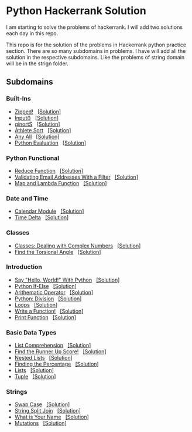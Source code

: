 # Python Hackerrank Solution
I am starting to solve the problems of hackerrank. I will add two solutions each day in this repo.

This repo is for the solution of the problems in Hackerrank python practice section. There are so many subdomains in problems. I have will add all the solution in the respective subdomains. Like the problems of string domain will be in the strign folder.

## Subdomains

### Built-Ins
- [Zipped!](https://www.hackerrank.com/challenges/zipped/problem)&nbsp;&nbsp;&nbsp;[[Solution]](https://github.com/Mohitbishukarma/Hackerrank-Python-Solution-/blob/main/Built-Ins/zipped.py)
- [Input()](https://www.hackerrank.com/challenges/input/problem)&nbsp;&nbsp;&nbsp;[[Solution]](https://github.com/Mohitbishukarma/Hackerrank-Python-Solution-/blob/main/Built-Ins/input_f.py)
- [ginortS](https://www.hackerrank.com/challenges/ginorts/problem)&nbsp;&nbsp;&nbsp;[[Solution]](https://github.com/Mohitbishukarma/Hackerrank-Python-Solution-/blob/main/Built-Ins/ginortS.py)
- [Athlete Sort](https://www.hackerrank.com/challenges/python-sort-sort/problem)&nbsp;&nbsp;&nbsp;[[Solution]](https://github.com/Mohitbishukarma/Hackerrank-Python-Solution-/blob/main/Built-Ins/athlete_sort.py)
- [Any All](https://www.hackerrank.com/challenges/any-or-all)&nbsp;&nbsp;&nbsp;[[Solution]](https://github.com/Mohitbishukarma/Hackerrank-Python-Solution-/blob/main/Built-Ins/any_all.py)
- [Python Evaluation](https://www.hackerrank.com/challenges/python-eval?isFullScreen=true)&nbsp;&nbsp;&nbsp;[[Solution]](https://github.com/Mohitbishukarma/Hackerrank-Python-Solution-/blob/main/Built-Ins/python_evalution.py)

### Python Functional
- [Reduce Function](https://www.hackerrank.com/challenges/reduce-function?isFullScreen=true)&nbsp;&nbsp;&nbsp;[[Solution]](https://github.com/Mohitbishukarma/Hackerrank-Python-Solution-/blob/main/Python%20Functional/reduce_function.py)
- [Validating Email Addresses With a Filter](https://www.hackerrank.com/challenges/validate-list-of-email-address-with-filter?isFullScreen=true)&nbsp;&nbsp;&nbsp;[[Solution]](https://github.com/Mohitbishukarma/Hackerrank-Python-Solution-/blob/main/Python%20Functional/validating_email_address_with_filter.py)
- [Map and Lambda Function](https://www.hackerrank.com/challenges/map-and-lambda-expression/problem)&nbsp;&nbsp;&nbsp;[[Solution]](https://github.com/Mohitbishukarma/Hackerrank-Python-Solution-/blob/main/Python%20Functional/map_and_lambda_function.py)

### Date and Time
- [Calendar Module](https://www.hackerrank.com/challenges/calendar-module/problem)&nbsp;&nbsp;&nbsp;[[Solution]](https://github.com/Mohitbishukarma/Hackerrank-Python-Solution-/blob/main/Date%20and%20Time/calendar_module.py)
- [Time Delta](https://www.hackerrank.com/challenges/python-time-delta?isFullScreen=true)&nbsp;&nbsp;&nbsp;[[Solution]](https://github.com/Mohitbishukarma/Hackerrank-Python-Solution-/blob/main/Date%20and%20Time/time_delta.py)

### Classes
- [Classes: Dealing with Complex Numbers](https://www.hackerrank.com/challenges/class-1-dealing-with-complex-numbers/problem)&nbsp;&nbsp;&nbsp;[[Solution]](https://github.com/Mohitbishukarma/Hackerrank-Python-Solution-/blob/main/Classes/dealing_with_complex_numbers.py)
- [Find the Torsional Angle](https://www.hackerrank.com/challenges/class-2-find-the-torsional-angle/problem)&nbsp;&nbsp;&nbsp;[[Solution]](https://github.com/Mohitbishukarma/Hackerrank-Python-Solution-/blob/main/Classes/find_the_torsional_angle.py)

### Introduction
- [Say "Hello, World!" With Python](https://www.hackerrank.com/challenges/py-hello-world?isFullScreen=true)&nbsp;&nbsp;&nbsp;[[Solution]](https://github.com/Mohitbishukarma/Hackerrank-Python-Solution-/blob/main/Introduction/say_hello_world%20_with_python.py)
- [Python If-Else](https://www.hackerrank.com/challenges/py-if-else/problem?isFullScreen=true)&nbsp;&nbsp;&nbsp;[[Solution]](https://github.com/Mohitbishukarma/Hackerrank-Python-Solution-/blob/main/Introduction/python_if_else.py)
- [Arithematic Operator](https://www.hackerrank.com/challenges/python-arithmetic-operators/problem)&nbsp;&nbsp;&nbsp;[[Solution]](https://github.com/Mohitbishukarma/Hackerrank-Python-Solution-/blob/main/Introduction/arithematic_operator.py)
- [Python: Division](https://www.hackerrank.com/challenges/python-division/problem)&nbsp;&nbsp;&nbsp;[[Solution]](https://github.com/Mohitbishukarma/Hackerrank-Python-Solution-/blob/main/Introduction/python_division.py)
- [Loops](https://www.hackerrank.com/challenges/python-loops/problem)&nbsp;&nbsp;&nbsp;[[Solution]](https://github.com/Mohitbishukarma/Hackerrank-Python-Solution-/blob/main/Introduction/loops.py)
- [Write a Function!](https://www.hackerrank.com/challenges/write-a-function/problem)&nbsp;&nbsp;&nbsp;[[Solution]](https://github.com/Mohitbishukarma/Hackerrank-Python-Solution-/blob/main/Introduction/write_a_function.py)
- [Print Function](https://www.hackerrank.com/challenges/python-print/problem)&nbsp;&nbsp;&nbsp;[[Solution]](https://github.com/Mohitbishukarma/Hackerrank-Python-Solution-/blob/main/Introduction/print_function.py)

### Basic Data Types
- [List Comprehension](https://www.hackerrank.com/challenges/list-comprehensions/problem)&nbsp;&nbsp;&nbsp;[[Solution]](https://github.com/Mohitbishukarma/Hackerrank-Python-Solution-/blob/main/Basic%20Data%20Types/list_comprehension.py)
- [Find the Runner Up Score!](https://www.hackerrank.com/challenges/find-second-maximum-number-in-a-list/problem)&nbsp;&nbsp;&nbsp;[[Solution]](https://github.com/Mohitbishukarma/Hackerrank-Python-Solution-/blob/main/Basic%20Data%20Types/find_the_runner_up_score.py)
- [Nested Lists](https://www.hackerrank.com/challenges/nested-list/problem)&nbsp;&nbsp;&nbsp;[[Solution]](https://github.com/Mohitbishukarma/Hackerrank-Python-Solution-/blob/main/Basic%20Data%20Types/nested_lists.py)
- [Finding the Percentage](https://www.hackerrank.com/challenges/finding-the-percentage?isFullScreen=true)&nbsp;&nbsp;&nbsp;[[Solution]](https://github.com/Mohitbishukarma/Hackerrank-Python-Solution-/blob/main/Basic%20Data%20Types/finding_the_percentage.py)
- [Lists](https://www.hackerrank.com/challenges/python-lists?isFullScreen=true)&nbsp;&nbsp;&nbsp;[[Solution]](https://github.com/Mohitbishukarma/Hackerrank-Python-Solution-/blob/main/Basic%20Data%20Types/lists.py)
- [Tuple](https://www.hackerrank.com/challenges/python-tuples?isFullScreen=true)&nbsp;&nbsp;&nbsp;[[Solution]](https://github.com/Mohitbishukarma/Hackerrank-Python-Solution-/blob/main/Basic%20Data%20Types/tuple.py)

### Strings
- [Swap Case](https://www.hackerrank.com/challenges/swap-case?isFullScreen=true)&nbsp;&nbsp;&nbsp;[[Solution]](https://github.com/Mohitbishukarma/Hackerrank-Python-Solution-/blob/main/Strings/swap_case.py)
- [String Split Join](https://www.hackerrank.com/challenges/python-string-split-and-join?isFullScreen=true)&nbsp;&nbsp;&nbsp;[[Solution]](https://github.com/Mohitbishukarma/Hackerrank-Python-Solution-/blob/main/Strings/split_join.py)
- [What is Your Name](https://www.hackerrank.com/challenges/whats-your-name?isFullScreen=true)&nbsp;&nbsp;&nbsp;[[Solution]](https://github.com/Mohitbishukarma/Hackerrank-Python-Solution-/blob/main/Strings/what_is_your_name.py)
- [Mutations](https://www.hackerrank.com/challenges/python-mutations?isFullScreen=true)&nbsp;&nbsp;&nbsp;[[Solution]](https://github.com/Mohitbishukarma/Hackerrank-Python-Solution-/blob/main/Strings/mutations.py)